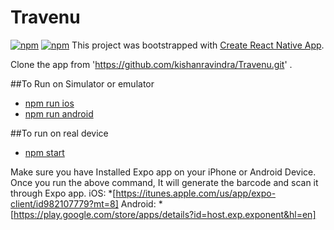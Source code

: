 
# Travenu


[![npm](https://img.shields.io/badge/Reactnative--red.svg)](https://www.npmjs.com/package/react-native-smart-badge)
[![npm](https://img.shields.io/badge/Redux-true-yellow.svg)](https://www.npmjs.com/package/react-native-smart-badge)
This project was bootstrapped with [Create React Native App](https://github.com/react-community/create-react-native-app).

Clone the app from 'https://github.com/kishanravindra/Travenu.git' .

##To Run on Simulator or emulator
* [npm run ios](#npm-run-ios)
* [npm run android](#npm-run-android)

##To run on real device 
 * [npm start](#npm-start)
 
 Make sure you have Installed Expo app on your iPhone or Android Device.
 Once you run the above command, It will generate the barcode and scan it through Expo app.
 iOS: *[https://itunes.apple.com/us/app/expo-client/id982107779?mt=8]
 Android: *[https://play.google.com/store/apps/details?id=host.exp.exponent&hl=en]
 
 



